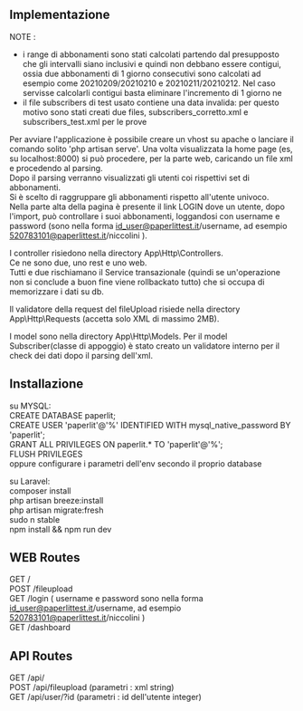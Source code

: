 
## Implementazione

NOTE : 
- i range di abbonamenti sono stati calcolati partendo dal presupposto che gli intervalli siano inclusivi e quindi non debbano essere contigui, ossia due abbonamenti di 1 giorno consecutivi sono calcolati ad esempio come 20210209/20210210 e 20210211/20210212. Nel caso servisse calcolarli contigui basta eliminare l'incremento  di 1 giorno ne  
- il file subscribers di test usato contiene una data invalida: per questo motivo sono stati creati due files, subscribers_corretto.xml e subscribers_test.xml per le prove  



Per avviare l'applicazione è possibile creare un vhost su apache o lanciare il comando solito 'php artisan serve'. 
Una volta visualizzata la home page (es, su localhost:8000) si può procedere, per la parte web, caricando un file xml e procedendo al parsing.  
Dopo il parsing verranno visualizzati gli utenti coi rispettivi set di abbonamenti.  
Si è scelto di raggruppare gli abbonamenti rispetto all'utente univoco.  
Nella parte alta della pagina è presente il link LOGIN dove un utente, dopo l'import, può controllare i suoi abbonamenti, loggandosi con username e password (sono nella forma id_user@paperlittest.it/username, ad esempio 520783101@paperlittest.it/niccolini ).    


I controller risiedono nella directory App\Http\Controllers.  
Ce ne sono due, uno rest e uno web.  
Tutti e due rischiamano il Service transazionale (quindi se un'operazione non si conclude a buon fine viene rollbackato tutto) che si occupa di memorizzare i dati su db.  


Il validatore della request del fileUpload risiede nella directory App\Http\Requests (accetta solo XML di massimo 2MB).  

I model sono nella directory  App\Http\Models. Per il model Subscriber(classe di appoggio) è stato creato un validatore interno per il check dei dati dopo il parsing dell'xml.  




## Installazione

su MYSQL:  
CREATE DATABASE paperlit;  
CREATE USER 'paperlit'@'%' IDENTIFIED WITH mysql_native_password BY 'paperlit';  
GRANT ALL PRIVILEGES ON paperlit.* TO 'paperlit'@'%';  
FLUSH PRIVILEGES  
oppure configurare i parametri dell'env secondo il proprio database  


su Laravel:  
composer install  
php artisan breeze:install  
php artisan migrate:fresh  
sudo n stable  
npm install && npm run dev  


## WEB Routes

GET     /  
POST    /fileupload  
GET     /login      ( username e password sono nella forma id_user@paperlittest.it/username, ad esempio   520783101@paperlittest.it/niccolini )  
GET     /dashboard  

## API Routes
GET     /api/  
POST    /api/fileupload         (parametri : xml string)  
GET     /api/user/?id           (parametri : id dell'utente integer)  

